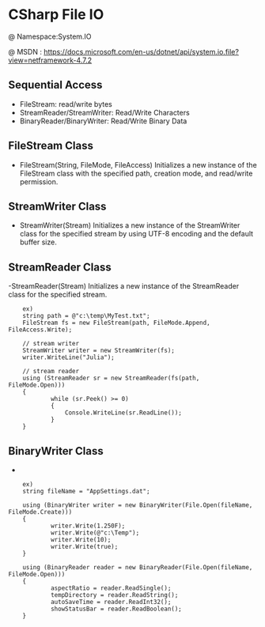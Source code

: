 # CSharp File IO 

@ Namespace:System.IO 

@ MSDN : https://docs.microsoft.com/en-us/dotnet/api/system.io.file?view=netframework-4.7.2

Sequential Access 
--------------

- FileStream: read/write bytes
- StreamReader/StreamWriter: Read/Write Characters
- BinaryReader/BinaryWriter: Read/Write Binary Data


FileStream Class
------------------------------------

- FileStream(String, FileMode, FileAccess) 
        Initializes a new instance of the FileStream class with the specified path, creation mode, and read/write permission.
        
StreamWriter Class 
------------------------------------

- StreamWriter(Stream) 
        Initializes a new instance of the StreamWriter class for the specified stream by using UTF-8 encoding and the default buffer size.
        
StreamReader Class 
------------------------------------

-StreamReader(Stream) 
        Initializes a new instance of the StreamReader class for the specified stream.
        

        ex)
        string path = @"c:\temp\MyTest.txt";
        FileStream fs = new FileStream(path, FileMode.Append, FileAccess.Write);
        
        // stream writer
        StreamWriter writer = new StreamWriter(fs);
        writer.WriteLine("Julia");
        
        // stream reader
        using (StreamReader sr = new StreamReader(fs(path, FileMode.Open)))
        {
                while (sr.Peek() >= 0)
                {
                    Console.WriteLine(sr.ReadLine());
                }
        }

BinaryWriter Class 
--------------------

- 





        ex) 
        string fileName = "AppSettings.dat";

        using (BinaryWriter writer = new BinaryWriter(File.Open(fileName, FileMode.Create)))
        {
                writer.Write(1.250F);
                writer.Write(@"c:\Temp");
                writer.Write(10);
                writer.Write(true);
        }

        using (BinaryReader reader = new BinaryReader(File.Open(fileName, FileMode.Open)))
        {
                aspectRatio = reader.ReadSingle();
                tempDirectory = reader.ReadString();
                autoSaveTime = reader.ReadInt32();
                showStatusBar = reader.ReadBoolean();
        }
